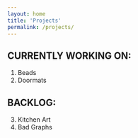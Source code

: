 ```yaml
---
layout: home
title: 'Projects'
permalink: /projects/
---
```


## CURRENTLY WORKING ON:

1. Beads
2. Doormats

## BACKLOG:

3. Kitchen Art
4. Bad Graphs
